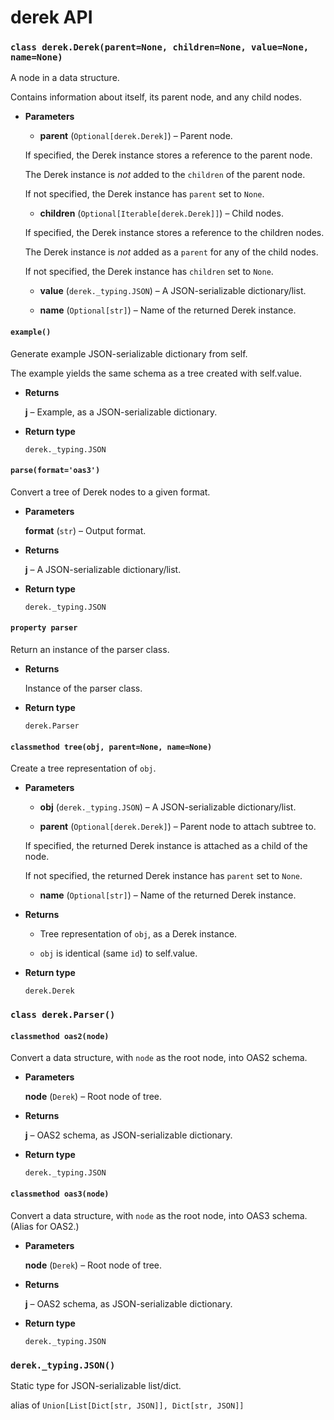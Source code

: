 # derek API

### `class derek.Derek(parent=None, children=None, value=None, name=None)`

A node in a data structure.

Contains information about itself, its parent node, and any child nodes.

- **Parameters**

  - **parent** (`Optional[derek.Derek]`) – Parent node.

  If specified, the Derek instance stores a reference to the parent
  node.

  The Derek instance is _not_ added to the `children` of the
  parent node.

  If not specified, the Derek instance has `parent`
  set to `None`.

  - **children** (`Optional[Iterable[derek.Derek]]`) – Child nodes.

  If specified, the Derek instance stores a reference to the children
  nodes.

  The Derek instance is _not_ added as a `parent` for any of the
  child nodes.

  If not specified, the Derek instance has `children`
  set to `None`.

  - **value** (`derek._typing.JSON`) – A JSON-serializable dictionary/list.

  - **name** (`Optional[str]`) – Name of the returned Derek instance.

#### `example()`

Generate example JSON-serializable dictionary from self.

The example yields the same schema as a tree created
with self.value.

- **Returns**

  **j** – Example, as a JSON-serializable dictionary.

- **Return type**

  `derek._typing.JSON`

#### `parse(format='oas3')`

Convert a tree of Derek nodes to a given format.

- **Parameters**

  **format** (`str`) – Output format.

- **Returns**

  **j** – A JSON-serializable dictionary/list.

- **Return type**

  `derek._typing.JSON`

#### `property parser`

Return an instance of the parser class.

- **Returns**

  Instance of the parser class.

- **Return type**

  `derek.Parser`

#### `classmethod tree(obj, parent=None, name=None)`

Create a tree representation of `obj`.

- **Parameters**

  - **obj** (`derek._typing.JSON`) – A JSON-serializable dictionary/list.

  - **parent** (`Optional[derek.Derek]`) – Parent node to attach subtree to.

  If specified, the returned Derek instance is attached as a child
  of the node.

  If not specified, the returned Derek instance has `parent`
  set to `None`.

  - **name** (`Optional[str]`) – Name of the returned Derek instance.

- **Returns**

  - Tree representation of `obj`, as a Derek instance.

  - `obj` is identical (same `id`) to self.value.

- **Return type**

  `derek.Derek`

### `class derek.Parser()`

#### `classmethod oas2(node)`

Convert a data structure, with `node` as the root node,
into OAS2 schema.

- **Parameters**

  **node** (`Derek`) – Root node of tree.

- **Returns**

  **j** – OAS2 schema, as JSON-serializable dictionary.

- **Return type**

  `derek._typing.JSON`

#### `classmethod oas3(node)`

Convert a data structure, with `node` as the root node,
into OAS3 schema. (Alias for OAS2.)

- **Parameters**

  **node** (`Derek`) – Root node of tree.

- **Returns**

  **j** – OAS2 schema, as JSON-serializable dictionary.

- **Return type**

  `derek._typing.JSON`

### `derek._typing.JSON()`

Static type for JSON-serializable list/dict.

alias of `Union[List[Dict[str, JSON]], Dict[str, JSON]]`
